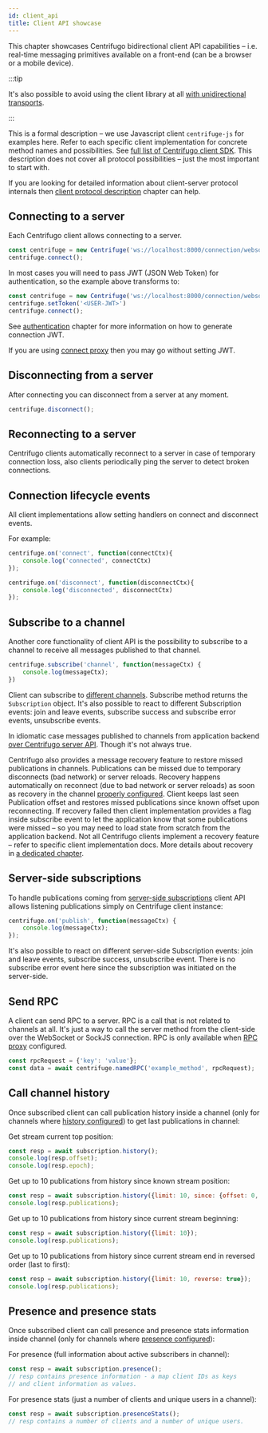 ```yaml
---
id: client_api
title: Client API showcase
---
```


This chapter showcases Centrifugo bidirectional client API capabilities – i.e. real-time messaging primitives available on a front-end (can be a browser or a mobile device).

:::tip

It's also possible to avoid using the client library at all [with unidirectional transports](../transports/overview.md).

:::

This is a formal description – we use Javascript client `centrifuge-js` for examples here. Refer to each specific client implementation for concrete method names and possibilities. See [full list of Centrifugo client SDK](../transports/client_sdk.md). This description does not cover all protocol possibilities – just the most important to start with.

If you are looking for detailed information about client-server protocol internals then [client protocol description](../transports/protocol.md) chapter can help.

## Connecting to a server

Each Centrifugo client allows connecting to a server.

```javascript
const centrifuge = new Centrifuge('ws://localhost:8000/connection/websocket');
centrifuge.connect();
```

In most cases you will need to pass JWT (JSON Web Token) for authentication, so the example above transforms to:

```javascript
const centrifuge = new Centrifuge('ws://localhost:8000/connection/websocket');
centrifuge.setToken('<USER-JWT>')
centrifuge.connect();
```

See [authentication](../server/authentication.md) chapter for more information on how to generate connection JWT.

If you are using [connect proxy](../server/proxy.md#connect-proxy) then you may go without setting JWT.

## Disconnecting from a server

After connecting you can disconnect from a server at any moment.

```javascript
centrifuge.disconnect();
```

## Reconnecting to a server

Centrifugo clients automatically reconnect to a server in case of temporary connection loss, also clients periodically ping the server to detect broken connections.

## Connection lifecycle events

All client implementations allow setting handlers on connect and disconnect events.

For example:

```javascript
centrifuge.on('connect', function(connectCtx){
    console.log('connected', connectCtx)
});

centrifuge.on('disconnect', function(disconnectCtx){
    console.log('disconnected', disconnectCtx)
});
```

## Subscribe to a channel

Another core functionality of client API is the possibility to subscribe to a channel to receive all messages published to that channel.

```javascript
centrifuge.subscribe('channel', function(messageCtx) {
    console.log(messageCtx);
})
```

Client can subscribe to [different channels](../server/channels.md). Subscribe method returns the` Subscription` object. It's also possible to react to different Subscription events: join and leave events, subscribe success and subscribe error events, unsubscribe events.

In idiomatic case messages published to channels from application backend [over Centrifugo server API](../server/server_api.md). Though it's not always true.

Centrifugo also provides a message recovery feature to restore missed publications in channels. Publications can be missed due to temporary disconnects (bad network) or server reloads. Recovery happens automatically on reconnect (due to bad network or server reloads) as soon as recovery in the channel [properly configured](../server/channels.md#channel-options). Client keeps last seen Publication offset and restores missed publications since known offset upon reconnecting. If recovery failed then client implementation provides a flag inside subscribe event to let the application know that some publications were missed – so you may need to load state from scratch from the application backend. Not all Centrifugo clients implement a recovery feature – refer to specific client implementation docs. More details about recovery in [a dedicated chapter](../server/history_and_recovery.md).

## Server-side subscriptions

To handle publications coming from [server-side subscriptions](../server/server_subs.md) client API allows listening publications simply on Centrifuge client instance:

```javascript
centrifuge.on('publish', function(messageCtx) {
    console.log(messageCtx);
});
```

It's also possible to react on different server-side Subscription events: join and leave events, subscribe success, unsubscribe event. There is no subscribe error event here since the subscription was initiated on the server-side.

## Send RPC

A client can send RPC to a server. RPC is a call that is not related to channels at all. It's just a way to call the server method from the client-side over the WebSocket or SockJS connection. RPC is only available when [RPC proxy](../server/proxy.md#rpc-proxy) configured.

```javascript
const rpcRequest = {'key': 'value'};
const data = await centrifuge.namedRPC('example_method', rpcRequest);
```

## Call channel history

Once subscribed client can call publication history inside a channel (only for channels where [history configured](../server/channels.md#channel-options)) to get last publications in channel:

Get stream current top position:

```javascript
const resp = await subscription.history();
console.log(resp.offset);
console.log(resp.epoch);
```

Get up to 10 publications from history since known stream position:

```javascript
const resp = await subscription.history({limit: 10, since: {offset: 0, epoch: '...'}});
console.log(resp.publications);
```

Get up to 10 publications from history since current stream beginning:

```javascript
const resp = await subscription.history({limit: 10});
console.log(resp.publications);
```

Get up to 10 publications from history since current stream end in reversed order (last to first):

```javascript
const resp = await subscription.history({limit: 10, reverse: true});
console.log(resp.publications);
```

## Presence and presence stats

Once subscribed client can call presence and presence stats information inside channel (only for channels where [presence configured](../server/channels.md#channel-options)):

For presence (full information about active subscribers in channel):

```javascript
const resp = await subscription.presence();
// resp contains presence information - a map client IDs as keys 
// and client information as values.
```

For presence stats (just a number of clients and unique users in a channel):

```javascript
const resp = await subscription.presenceStats();
// resp contains a number of clients and a number of unique users.
```
